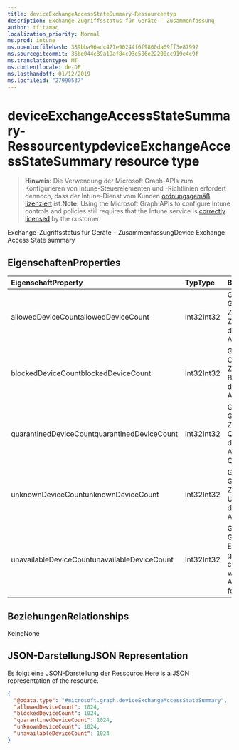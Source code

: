 ```yaml
---
title: deviceExchangeAccessStateSummary-Ressourcentyp
description: Exchange-Zugriffsstatus für Geräte – Zusammenfassung
author: tfitzmac
localization_priority: Normal
ms.prod: intune
ms.openlocfilehash: 389bba96adc477e90244f6f9800da09ff3e87992
ms.sourcegitcommit: 36be044c89a19af84c93e586e22200ec919e4c9f
ms.translationtype: MT
ms.contentlocale: de-DE
ms.lasthandoff: 01/12/2019
ms.locfileid: "27990537"
---
```

# <a name="deviceexchangeaccessstatesummary-resource-type"></a><span data-ttu-id="aa44c-103">deviceExchangeAccessStateSummary-Ressourcentyp</span><span class="sxs-lookup"><span data-stu-id="aa44c-103">deviceExchangeAccessStateSummary resource type</span></span>

> <span data-ttu-id="aa44c-104">**Hinweis:** Die Verwendung der Microsoft Graph-APIs zum Konfigurieren von Intune-Steuerelementen und -Richtlinien erfordert dennoch, dass der Intune-Dienst vom Kunden [ordnungsgemäß lizenziert](https://go.microsoft.com/fwlink/?linkid=839381) ist.</span><span class="sxs-lookup"><span data-stu-id="aa44c-104">**Note:** Using the Microsoft Graph APIs to configure Intune controls and policies still requires that the Intune service is [correctly licensed](https://go.microsoft.com/fwlink/?linkid=839381) by the customer.</span></span>

<span data-ttu-id="aa44c-105">Exchange-Zugriffsstatus für Geräte – Zusammenfassung</span><span class="sxs-lookup"><span data-stu-id="aa44c-105">Device Exchange Access State summary</span></span>
## <a name="properties"></a><span data-ttu-id="aa44c-106">Eigenschaften</span><span class="sxs-lookup"><span data-stu-id="aa44c-106">Properties</span></span>
|<span data-ttu-id="aa44c-107">Eigenschaft</span><span class="sxs-lookup"><span data-stu-id="aa44c-107">Property</span></span>|<span data-ttu-id="aa44c-108">Typ</span><span class="sxs-lookup"><span data-stu-id="aa44c-108">Type</span></span>|<span data-ttu-id="aa44c-109">Beschreibung</span><span class="sxs-lookup"><span data-stu-id="aa44c-109">Description</span></span>|
|:---|:---|:---|
|<span data-ttu-id="aa44c-110">allowedDeviceCount</span><span class="sxs-lookup"><span data-stu-id="aa44c-110">allowedDeviceCount</span></span>|<span data-ttu-id="aa44c-111">Int32</span><span class="sxs-lookup"><span data-stu-id="aa44c-111">Int32</span></span>|<span data-ttu-id="aa44c-112">Gesamtanzahl von Geräten mit Exchange-Zugriffsstatus: Zulässig.</span><span class="sxs-lookup"><span data-stu-id="aa44c-112">Total count of devices with Exchange Access State: Allowed.</span></span>|
|<span data-ttu-id="aa44c-113">blockedDeviceCount</span><span class="sxs-lookup"><span data-stu-id="aa44c-113">blockedDeviceCount</span></span>|<span data-ttu-id="aa44c-114">Int32</span><span class="sxs-lookup"><span data-stu-id="aa44c-114">Int32</span></span>|<span data-ttu-id="aa44c-115">Gesamtanzahl von Geräten mit Exchange-Zugriffsstatus: Blockiert.</span><span class="sxs-lookup"><span data-stu-id="aa44c-115">Total count of devices with Exchange Access State: Blocked.</span></span>|
|<span data-ttu-id="aa44c-116">quarantinedDeviceCount</span><span class="sxs-lookup"><span data-stu-id="aa44c-116">quarantinedDeviceCount</span></span>|<span data-ttu-id="aa44c-117">Int32</span><span class="sxs-lookup"><span data-stu-id="aa44c-117">Int32</span></span>|<span data-ttu-id="aa44c-118">Gesamtanzahl von Geräten mit Exchange-Zugriffsstatus: In Quarantäne.</span><span class="sxs-lookup"><span data-stu-id="aa44c-118">Total count of devices with Exchange Access State: Quarantined.</span></span>|
|<span data-ttu-id="aa44c-119">unknownDeviceCount</span><span class="sxs-lookup"><span data-stu-id="aa44c-119">unknownDeviceCount</span></span>|<span data-ttu-id="aa44c-120">Int32</span><span class="sxs-lookup"><span data-stu-id="aa44c-120">Int32</span></span>|<span data-ttu-id="aa44c-121">Gesamtanzahl von Geräten mit Exchange-Zugriffsstatus: Unbekannt.</span><span class="sxs-lookup"><span data-stu-id="aa44c-121">Total count of devices with Exchange Access State: Unknown.</span></span>|
|<span data-ttu-id="aa44c-122">unavailableDeviceCount</span><span class="sxs-lookup"><span data-stu-id="aa44c-122">unavailableDeviceCount</span></span>|<span data-ttu-id="aa44c-123">Int32</span><span class="sxs-lookup"><span data-stu-id="aa44c-123">Int32</span></span>|<span data-ttu-id="aa44c-124">Gesamtanzahl von Geräten, für die kein Exchange-Zugriffsstatus gefunden wurde.</span><span class="sxs-lookup"><span data-stu-id="aa44c-124">Total count of devices for which no Exchange Access State could be found.</span></span>|

## <a name="relationships"></a><span data-ttu-id="aa44c-125">Beziehungen</span><span class="sxs-lookup"><span data-stu-id="aa44c-125">Relationships</span></span>
<span data-ttu-id="aa44c-126">Keine</span><span class="sxs-lookup"><span data-stu-id="aa44c-126">None</span></span>
## <a name="json-representation"></a><span data-ttu-id="aa44c-127">JSON-Darstellung</span><span class="sxs-lookup"><span data-stu-id="aa44c-127">JSON Representation</span></span>
<span data-ttu-id="aa44c-128">Es folgt eine JSON-Darstellung der Ressource.</span><span class="sxs-lookup"><span data-stu-id="aa44c-128">Here is a JSON representation of the resource.</span></span>
<!-- {
  "blockType": "resource",
  "@odata.type": "microsoft.graph.deviceExchangeAccessStateSummary"
}
-->
``` json
{
  "@odata.type": "#microsoft.graph.deviceExchangeAccessStateSummary",
  "allowedDeviceCount": 1024,
  "blockedDeviceCount": 1024,
  "quarantinedDeviceCount": 1024,
  "unknownDeviceCount": 1024,
  "unavailableDeviceCount": 1024
}
```



